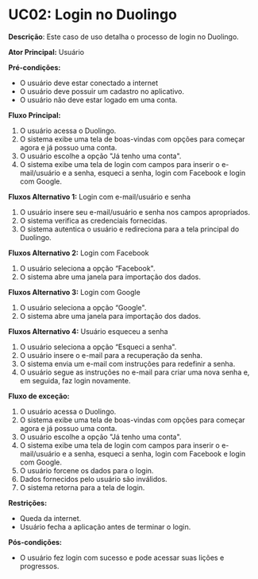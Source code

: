 # UC02: Login no Duolingo

**Descrição**: Este caso de uso detalha o processo de login no Duolingo.

**Ator Principal:** Usuário

**Pré-condições:**

- O usuário deve estar conectado a internet
- O usuário deve possuir um cadastro no aplicativo.
- O usuário não deve estar logado em uma conta. 

**Fluxo Principal:**

1. O usuário acessa o Duolingo.
2. O sistema exibe uma tela de boas-vindas com opções para começar agora e já possuo uma conta.
3. O usuário escolhe a opção "Já tenho uma conta".
4. O sistema exibe uma tela de login com campos para inserir o e-mail/usuário e a senha, esqueci a senha, login com Facebook e login com Google.

**Fluxos Alternativo 1:** Login com e-mail/usuário e senha

1. O usuário insere seu e-mail/usuário e senha nos campos apropriados.
2. O sistema verifica as credenciais fornecidas.
3. O sistema autentica o usuário e redireciona para a tela principal do Duolingo.

**Fluxos Alternativo 2:** Login com Facebook

1. O usuário seleciona a opção “Facebook". 
2. O sistema abre uma janela para importação dos dados.

**Fluxos Alternativo 3:** Login com Google

1. O usuário seleciona a opção “Google". 
2. O sistema abre uma janela para importação dos dados.

**Fluxos Alternativo 4:** Usuário esqueceu a senha

1. O usuário seleciona a opção “Esqueci a senha". 
2. O usuário insere o e-mail para a recuperação da senha.
3. O sistema envia um e-mail com instruções para redefinir a senha.
4. O usuário segue as instruções no e-mail para criar uma nova senha e, em seguida, faz login novamente.

**Fluxo de exceção:** 

1. O usuário acessa o Duolingo.
2. O sistema exibe uma tela de boas-vindas com opções para começar agora e já possuo uma conta.
3. O usuário escolhe a opção "Já tenho uma conta".
4. O sistema exibe uma tela de login com campos para inserir o e-mail/usuário e a senha, esqueci a senha, login com Facebook e login com Google.
5. O usuário forcene os dados para o login.
6. Dados fornecidos pelo usuário são inválidos.
7. O sistema retorna para a tela de login.

**Restrições:**

- Queda da internet.
- Usuário fecha a aplicação antes de terminar o login.

**Pós-condições:**

- O usuário fez login com sucesso e pode acessar suas lições e progressos.